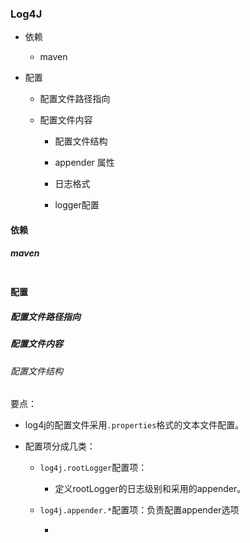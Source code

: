 ### Log4J

- 依赖
  
  - maven

- 配置
  
  - 配置文件路径指向
  
  - 配置文件内容
    
    - 配置文件结构
    
    - appender 属性
    
    - 日志格式
    
    - logger配置

#### 依赖

##### maven

```xml

```

#### 配置

##### 配置文件路径指向

##### 配置文件内容

###### 配置文件结构

要点：

- log4j的配置文件采用`.properties`格式的文本文件配置。

- 配置项分成几类：
  
  - `log4j.rootLogger`配置项：
    
    - 定义rootLogger的日志级别和采用的appender。
  
  - `log4j.appender.*`配置项：负责配置appender选项
    
    - 

```

```
